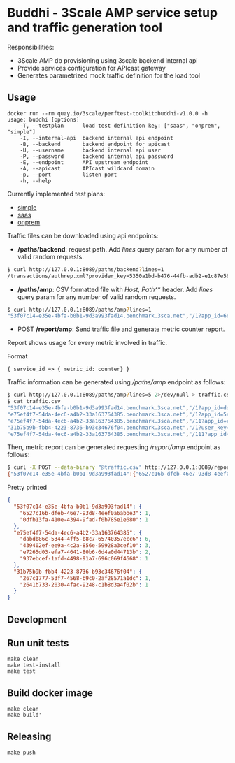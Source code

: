 # Buddhi - 3Scale AMP service setup and traffic generation tool

Responsibilities:

* 3Scale AMP db provisioning using 3scale backend internal api
* Provide services configuration for APIcast gateway
* Generates parametrized mock traffic definition for the load tool

## Usage

```shell
docker run --rm quay.io/3scale/perftest-toolkit:buddhi-v1.0.0 -h
usage: buddhi [options]
    -T, --testplan      load test definition key: ["saas", "onprem", "simple"]
    -I, --internal-api  backend internal api endpoint
    -B, --backend       backend endpoint for apicast
    -U, --username      backend internal api user
    -P, --password      backend internal api password
    -E, --endpoint      API upstream endpoint
    -A, --apicast       APIcast wildcard domain
    -p, --port          listen port
    -h, --help
```

Currently implemented test plans:
 - [simple](doc/simple.md)
 - [saas](doc/saas.md)
 - [onprem](doc/onprem.md)

Traffic files can be downloaded using api endpoints:
 - **/paths/backend**: request path. Add *lines* query param for any number of valid random requests.
```bash
$ curl http://127.0.0.1:8089/paths/backend?lines=1
/transactions/authrep.xml?provider_key=5350a1bd-b476-44fb-adb2-e1c87e58c960&service_id=39395bbc-4ea2-46d9-878b-188c1ce92e33&user_key=f5a8c86e7bbdcccf
```
 - **/paths/amp**: CSV formatted file with **Host, Path*^** header. Add *lines* query param for any number of valid random requests.
```bash
$ curl http://127.0.0.1:8089/paths/amp?lines=1
"53f07c14-e35e-4bfa-b0b1-9d3a993fad14.benchmark.3sca.net","/1?app_id=6641c22185bbf204&app_key=3d0112323ceef116"
```
 - POST **/report/amp**: Send traffic file and generate metric counter report.

Report shows usage for every metric involved in traffic.

Format
```
{ service_id => { metric_id: counter} }
```

Traffic information can be generated using */paths/amp* endpoint as follows:

```bash
$ curl http://127.0.0.1:8089/paths/amp?lines=5 2>/dev/null > traffic.csv
$ cat traffic.csv
"53f07c14-e35e-4bfa-b0b1-9d3a993fad14.benchmark.3sca.net","/1?app_id=ddfa9a8842a3822e&app_key=73418183a69b027a"
"e75ef4f7-54da-4ec6-a4b2-33a163764385.benchmark.3sca.net","/1?app_id=5e4618aa57d801cd&app_key=fe4db52e5e86668f"
"e75ef4f7-54da-4ec6-a4b2-33a163764385.benchmark.3sca.net","/11?app_id=ceeeb23abfd0adfd&app_key=fbdfae99a587811e"
"31b75b9b-fbb4-4223-8736-b93c34676f04.benchmark.3sca.net","/1?user_key=aa5736e41a3888db"
"e75ef4f7-54da-4ec6-a4b2-33a163764385.benchmark.3sca.net","/111?app_id=ca2f8ff8b0a8707c&app_key=4b349db5bb77b9db"
```

Then, metric report can be generated requesting */report/amp* endpoint as follows:

```bash
$ curl -X POST --data-binary "@traffic.csv" http://127.0.0.1:8089/report/amp 2>/dev/null
{"53f07c14-e35e-4bfa-b0b1-9d3a993fad14":{"6527c16b-dfeb-46e7-93d8-4eef0a6abbe3":1,"0dfb13fa-410e-4394-9fad-f0b785e1e680":1},"e75ef4f7-54da-4ec6-a4b2-33a163764385":{"dabdb86c-5344-4ff5-b8c7-65740357ecc6":6,"439402ef-ee9a-4c2a-856e-59928a3cef10":3,"e7265d03-efa7-4641-80b6-6d4a0d44713b":2,"937ebcef-1afd-4498-91a7-696c069f4668":1},"31b75b9b-fbb4-4223-8736-b93c34676f04":{"267c1777-53f7-4568-b9c0-2af28571a1dc":1,"2641b733-2030-4fac-9248-c1b8d3a4f02b":1}}
```

Pretty printed

```json
{
  "53f07c14-e35e-4bfa-b0b1-9d3a993fad14": {
    "6527c16b-dfeb-46e7-93d8-4eef0a6abbe3": 1,
    "0dfb13fa-410e-4394-9fad-f0b785e1e680": 1
  },
  "e75ef4f7-54da-4ec6-a4b2-33a163764385": {
    "dabdb86c-5344-4ff5-b8c7-65740357ecc6": 6,
    "439402ef-ee9a-4c2a-856e-59928a3cef10": 3,
    "e7265d03-efa7-4641-80b6-6d4a0d44713b": 2,
    "937ebcef-1afd-4498-91a7-696c069f4668": 1
  },
  "31b75b9b-fbb4-4223-8736-b93c34676f04": {
    "267c1777-53f7-4568-b9c0-2af28571a1dc": 1,
    "2641b733-2030-4fac-9248-c1b8d3a4f02b": 1
  }
}
```

## Development

## Run unit tests

```shell
make clean
make test-install
make test
```

## Build docker image

```shell
make clean
make build'
```

## Releasing

```shell
make push
```
